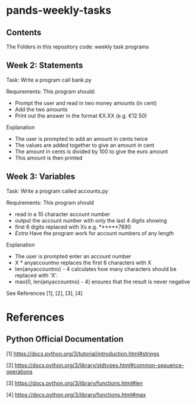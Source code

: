 # pands-weekly-tasks

## Contents
The Folders in this repository
code: weekly task programs

## Week 2: Statements
Task: Write a program call bank.py

Requirements: This program should:
- Prompt the user and read in two money amounts (in cent)
- Add the two amounts
- Print out the answer in the format €X.XX (e.g. €12.50)

Explanation
- The user is prompted to add an amount in cents twice
- The values are added together to give an amount in cent
- The amount in cents is divided by 100 to give the euro amount
- This amount is then printed


## Week 3: Variables
Task: Write a program called accounts.py

Requirements: This program should
- read in a 10 character account number 
- output the account number with only the last 4 digits showing
- first 6 digits replaced with Xs e.g. ******7890
- *Extra* Have the program work for account numbers of any length

Explanation
- The user is prompted enter an account number
- X * anyaccountno replaces the first 6 characters with X
- len(anyaccountno) - 4 calculates how many characters should be replaced with 'X'.
- max(0, len(anyaccountno) - 4) ensures that the result is never negative

See References [1], [2], [3], [4]

# References
## Python Official Documentation
[1] https://docs.python.org/3/tutorial/introduction.html#strings

[2] https://docs.python.org/3/library/stdtypes.html#common-sequence-operations

[3] https://docs.python.org/3/library/functions.html#len

[4] https://docs.python.org/3/library/functions.html#max
